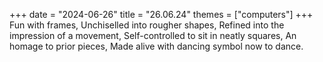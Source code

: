+++
date = "2024-06-26"
title = "26.06.24"
themes = ["computers"]
+++
Fun with frames,
Unchiselled into rougher shapes,
Refined into the impression of a movement,
Self-controlled to sit in neatly squares,
An homage to prior pieces,
Made alive with dancing symbol now to dance.
